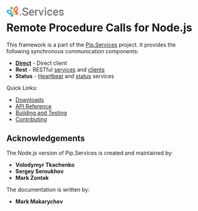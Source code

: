 # <img src="https://github.com/pip-services/pip-services/raw/master/design/Logo.png" alt="Pip.Services Logo" style="max-width:30%"> <br/> Remote Procedure Calls for Node.js

This framework is a part of the [Pip.Services](https://github.com/pip-services/pip-services) project.
It provides the following synchronous communication components:

- [**Direct**](https://pip-services3-node.github.io/pip-services3-rpc-node/classes/clients.directclient.html) - Direct client
- **Rest** - RESTful [services](https://pip-services3-node.github.io/pip-services3-rpc-node/classes/services.restservice.html) and [clients](https://pip-services3-node.github.io/pip-services3-rpc-node/classes/clients.restclient.html)
- **Status** - [Heartbeat](https://pip-services3-node.github.io/pip-services3-rpc-node/classes/services.heartbeatrestservice.html) and [status](https://pip-services3-node.github.io/pip-services3-rpc-node/classes/services.statusrestservice.html) services

Quick Links:

* [Downloads](https://github.com/pip-services3-node/pip-services3-rpc-node/blob/master/docs/Downloads.md)
* [API Reference](https://pip-services3-node.github.io/pip-services3-rpc-node/globals.html)
* [Building and Testing](https://github.com/pip-services3-node/pip-services3-rpc-node/blob/master/docs/Development.md)
* [Contributing](https://github.com/pip-services3-node/pip-services3-rpc-node/blob/master/docs/Development.md#contrib)

## Acknowledgements

The Node.js version of Pip.Services is created and maintained by:
- **Volodymyr Tkachenko**
- **Sergey Seroukhov**
- **Mark Zontak**

The documentation is written by:
- **Mark Makarychev**